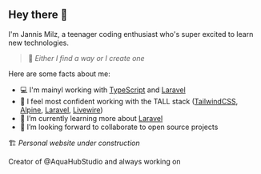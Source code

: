 ## Hey there 👋

I'm Jannis Milz, a teenager coding enthusiast who's super excited to learn new technologies.

> 💪 *Either I find a way or I create one*

Here are some facts about me:
- 💻 I'm mainyl working with [TypeScript](https://typescriptlang.org) and [Laravel](https://laravel.com)
- 🔭 I feel most confident working with the TALL stack ([TailwindCSS](https://tailwindcss.com/), [Alpine](https://github.com/alpinejs/alpine/), [Laravel](https://laravel.com/), [Livewire](https://laravel-livewire.com/))
- 🌱 I’m currently learning more about [Laravel](https://laravel.com)
- 👯 I’m looking forward to collaborate to open source projects

🏗 *Personal website under construction*

Creator of @AquaHubStudio and always working on 
